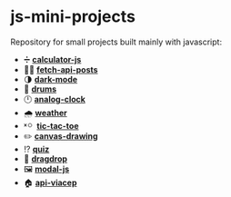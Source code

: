 # js-mini-projects

Repository for small projects built mainly with javascript:

- :heavy_division_sign: [**calculator-js**](https://github.com/LucasMorais1998/js-mini-projects/tree/main/calculator-js)
- :man_technologist: [**fetch-api-posts**](https://github.com/LucasMorais1998/js-mini-projects/tree/main/fetch-api-posts)
- :last_quarter_moon: [**dark-mode**](https://github.com/LucasMorais1998/js-mini-projects/tree/main/dark-mode)
- :drum: [**drums**](https://github.com/LucasMorais1998/js-mini-projects/tree/main/drums)
- :clock12: [**analog-clock**](https://github.com/LucasMorais1998/js-mini-projects/tree/main/analog-clock)
- :cloud_with_rain: [**weather**](https://github.com/LucasMorais1998/js-mini-projects/tree/main/weather)
- <sup><sub><sup><sub>:x: :o:</sub></sup></sub></sup> &nbsp;[**tic-tac-toe**](https://github.com/LucasMorais1998/js-mini-projects/tree/main/tic-tac-toe)
- :pencil2: [**canvas-drawing**](https://github.com/LucasMorais1998/js-mini-projects/tree/main/canvas-drawing)
- :interrobang: [**quiz**](https://github.com/LucasMorais1998/js-mini-projects/tree/main/quiz)
- :pinching_hand: [**dragdrop**](https://github.com/LucasMorais1998/js-mini-projects/tree/main/dragdrop)
- :framed_picture: [**modal-js**](https://github.com/LucasMorais1998/js-mini-projects/tree/main/modal-js)
- :house: [**api-viacep**](https://github.com/LucasMorais1998/js-mini-projects/tree/main/api-viacep)
